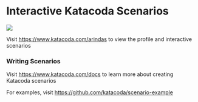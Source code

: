 # Interactive Katacoda Scenarios

[![](http://shields.katacoda.com/katacoda/arindas/count.svg)](https://www.katacoda.com/arindas "Get your profile on Katacoda.com")

Visit https://www.katacoda.com/arindas to view the profile and interactive scenarios

### Writing Scenarios
Visit https://www.katacoda.com/docs to learn more about creating Katacoda scenarios

For examples, visit https://github.com/katacoda/scenario-example
